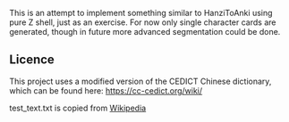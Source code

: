 This is an attempt to implement something similar to HanziToAnki using pure Z shell, just as an exercise. For now only single character cards are generated, though in future more advanced segmentation could be done.

## Licence 
This project uses a modified version of the CEDICT Chinese dictionary, which can be found here:
https://cc-cedict.org/wiki/

test_text.txt is copied from [Wikipedia](https://zh.wikipedia.org/wiki/北京)